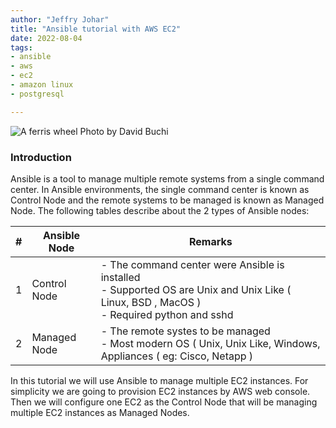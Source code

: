```yaml
---
author: "Jeffry Johar"
title: "Ansible tutorial with AWS EC2"
date: 2022-08-04
tags:
- ansible
- aws
- ec2
- amazon linux
- postgresql

---
```

![A ferris wheel](/blog/2022/08/ansible-tutorial-with-aws-ec/wheel.webp)
Photo by David Buchi


### Introduction
Ansible is a tool to manage multiple remote systems from a single command center. In Ansible environments, the single command center is known as Control Node and the remote systems to be managed is known as Managed Node. The following tables describe about the 2 types of Ansible nodes:

| # | Ansible Node | Remarks |
|---|--------------|------------|
| 1 | Control Node | - The command center were Ansible is installed<br> - Supported OS are Unix and Unix Like ( Linux, BSD , MacOS )<br> - Required python and sshd |
| 2 | Managed Node | - The remote systes to be managed<br> - Most modern OS ( Unix, Unix Like, Windows, Appliances ( eg: Cisco, Netapp ) |

In this  tutorial we will use Ansible to manage multiple EC2 instances. For simplicity we are going to provision EC2 instances by AWS web console. Then we will configure one EC2 as the Control Node that will be managing multiple EC2 instances as Managed Nodes.

 


